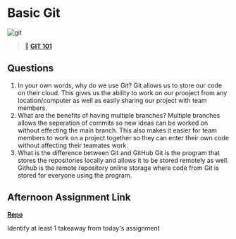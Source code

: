 # Basic Git

![git](https://git-scm.com/images/branching-illustration@2x.png)

> **📖 [GIT 101](https://codeworksacademy.com/fs-student-guide/resources/wk1/01-GIT)**

## Questions

1. In your own words, why do we use Git?
  Git allows us to store our code on their cloud.  This gives us the ability to work on our prooject from any location/computer as well as easily sharing our project with team members.
2. What are the benefits of having multiple branches?
  Multiple branches allows the seperation of commits so new ideas can be worked on without effecting the main branch.  This also makes it easier for team members to work on a project together so they can enter their own code without affecting their teamates work.
3. What is the difference between Git and GitHub
  Git is the program that stores the repositories locally and allows it to be stored remotely as well.  Github is the remote repository online storage where code from Git is stored for everyone using the program.
## Afternoon Assignment Link

**[Repo](https://github.com/EricMGustafson/<ASSIGNMENT_REPO>)**

Identify at least 1 takeaway from today's assignment
